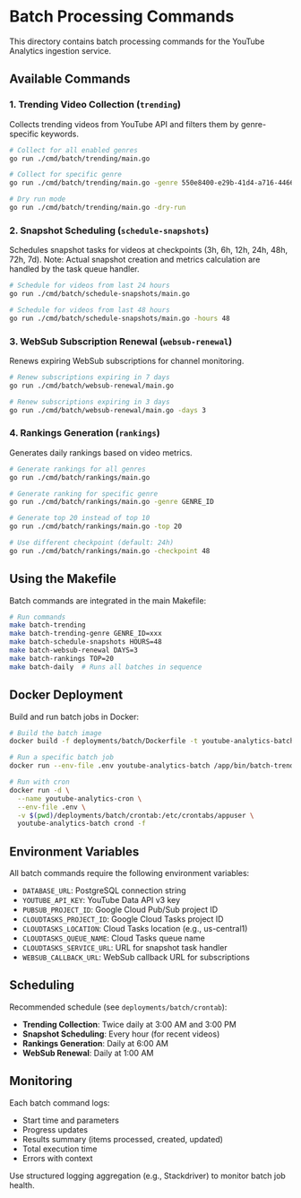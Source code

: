 # Batch Processing Commands

This directory contains batch processing commands for the YouTube Analytics ingestion service.

## Available Commands

### 1. Trending Video Collection (`trending`)
Collects trending videos from YouTube API and filters them by genre-specific keywords.

```bash
# Collect for all enabled genres
go run ./cmd/batch/trending/main.go

# Collect for specific genre
go run ./cmd/batch/trending/main.go -genre 550e8400-e29b-41d4-a716-446655440001

# Dry run mode
go run ./cmd/batch/trending/main.go -dry-run
```

### 2. Snapshot Scheduling (`schedule-snapshots`)
Schedules snapshot tasks for videos at checkpoints (3h, 6h, 12h, 24h, 48h, 72h, 7d).
Note: Actual snapshot creation and metrics calculation are handled by the task queue handler.

```bash
# Schedule for videos from last 24 hours
go run ./cmd/batch/schedule-snapshots/main.go

# Schedule for videos from last 48 hours
go run ./cmd/batch/schedule-snapshots/main.go -hours 48
```

### 3. WebSub Subscription Renewal (`websub-renewal`)
Renews expiring WebSub subscriptions for channel monitoring.

```bash
# Renew subscriptions expiring in 7 days
go run ./cmd/batch/websub-renewal/main.go

# Renew subscriptions expiring in 3 days
go run ./cmd/batch/websub-renewal/main.go -days 3
```

### 4. Rankings Generation (`rankings`)
Generates daily rankings based on video metrics.

```bash
# Generate rankings for all genres
go run ./cmd/batch/rankings/main.go

# Generate ranking for specific genre
go run ./cmd/batch/rankings/main.go -genre GENRE_ID

# Generate top 20 instead of top 10
go run ./cmd/batch/rankings/main.go -top 20

# Use different checkpoint (default: 24h)
go run ./cmd/batch/rankings/main.go -checkpoint 48
```

## Using the Makefile

Batch commands are integrated in the main Makefile:

```bash
# Run commands
make batch-trending
make batch-trending-genre GENRE_ID=xxx
make batch-schedule-snapshots HOURS=48
make batch-websub-renewal DAYS=3
make batch-rankings TOP=20
make batch-daily  # Runs all batches in sequence
```

## Docker Deployment

Build and run batch jobs in Docker:

```bash
# Build the batch image
docker build -f deployments/batch/Dockerfile -t youtube-analytics-batch .

# Run a specific batch job
docker run --env-file .env youtube-analytics-batch /app/bin/batch-trending

# Run with cron
docker run -d \
  --name youtube-analytics-cron \
  --env-file .env \
  -v $(pwd)/deployments/batch/crontab:/etc/crontabs/appuser \
  youtube-analytics-batch crond -f
```

## Environment Variables

All batch commands require the following environment variables:

- `DATABASE_URL`: PostgreSQL connection string
- `YOUTUBE_API_KEY`: YouTube Data API v3 key
- `PUBSUB_PROJECT_ID`: Google Cloud Pub/Sub project ID
- `CLOUDTASKS_PROJECT_ID`: Google Cloud Tasks project ID
- `CLOUDTASKS_LOCATION`: Cloud Tasks location (e.g., us-central1)
- `CLOUDTASKS_QUEUE_NAME`: Cloud Tasks queue name
- `CLOUDTASKS_SERVICE_URL`: URL for snapshot task handler
- `WEBSUB_CALLBACK_URL`: WebSub callback URL for subscriptions

## Scheduling

Recommended schedule (see `deployments/batch/crontab`):

- **Trending Collection**: Twice daily at 3:00 AM and 3:00 PM
- **Snapshot Scheduling**: Every hour (for recent videos)
- **Rankings Generation**: Daily at 6:00 AM
- **WebSub Renewal**: Daily at 1:00 AM

## Monitoring

Each batch command logs:
- Start time and parameters
- Progress updates
- Results summary (items processed, created, updated)
- Total execution time
- Errors with context

Use structured logging aggregation (e.g., Stackdriver) to monitor batch job health.